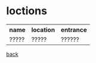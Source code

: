 <h1>loctions</h1>
<table>
  <th>name</th><th>location</th><th>entrance</th>
  <tr><td>?????</td><td>?????</td><td>??????</td></tr>
</table>
<a href="https://badgeminer.github.io/smp">back</a>
